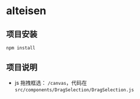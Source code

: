 # alteisen

## 项目安装

```shell
npm install
```

## 项目说明

- js 拖拽框选： `/canvas`，代码在 `src/components/DragSelection/DragSelection.js`
